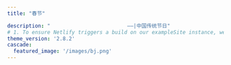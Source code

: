 ```yaml
---
title: "春节"

description: "                         ——|中国传统节日"
# 1. To ensure Netlify triggers a build on our exampleSite instance, we need to change a file in the exampleSite directory.
theme_version: '2.8.2'
cascade:
  featured_image: '/images/bj.png'
---
```


